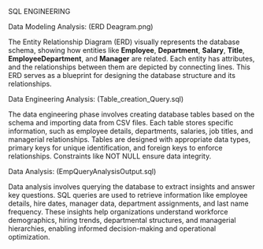 SQL ENGINEERING

Data Modeling Analysis: (ERD Deagram.png)

The Entity Relationship Diagram (ERD) visually represents the database schema, showing how entities like **Employee**, **Department**, **Salary**, **Title**, **EmployeeDepartment**, and **Manager** are related. Each entity has attributes, and the relationships between them are depicted by connecting lines. This ERD serves as a blueprint for designing the database structure and its relationships.


Data Engineering Analysis: (Table_creation_Query.sql)

The data engineering phase involves creating database tables based on the schema and importing data from CSV files. Each table stores specific information, such as employee details, departments, salaries, job titles, and managerial relationships. Tables are designed with appropriate data types, primary keys for unique identification, and foreign keys to enforce relationships. Constraints like NOT NULL ensure data integrity.


Data Analysis: (EmpQueryAnalysisOutput.sql)

Data analysis involves querying the database to extract insights and answer key questions. SQL queries are used to retrieve information like employee details, hire dates, manager data, department assignments, and last name frequency. These insights help organizations understand workforce demographics, hiring trends, departmental structures, and managerial hierarchies, enabling informed decision-making and operational optimization.


